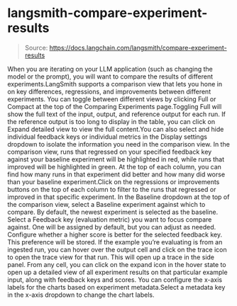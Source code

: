 # langsmith-compare-experiment-results

> Source: https://docs.langchain.com/langsmith/compare-experiment-results

When you are iterating on your LLM application (such as changing the model or the prompt), you will want to compare the results of different experiments.LangSmith supports a comparison view that lets you hone in on key differences, regressions, and improvements between different experiments.
You can toggle between different views by clicking Full or Compact at the top of the Comparing Experiments page.Toggling Full will show the full text of the input, output, and reference output for each run. If the reference output is too long to display in the table, you can click on Expand detailed view to view the full content.You can also select and hide individual feedback keys or individual metrics in the Display settings dropdown to isolate the information you need in the comparison view.
In the comparison view, runs that regressed on your specified feedback key against your baseline experiment will be highlighted in red, while runs that improved will be highlighted in green. At the top of each column, you can find how many runs in that experiment did better and how many did worse than your baseline experiment.Click on the regressions or improvements buttons on the top of each column to filter to the runs that regressed or improved in that specific experiment.
In the Baseline dropdown at the top of the comparison view, select a Baseline experiment against which to compare. By default, the newest experiment is selected as the baseline.
Select a Feedback key (evaluation metric) you want to focus compare against. One will be assigned by default, but you can adjust as needed.
Configure whether a higher score is better for the selected feedback key. This preference will be stored.
If the example you’re evaluating is from an ingested run, you can hover over the output cell and click on the trace icon to open the trace view for that run. This will open up a trace in the side panel.
From any cell, you can click on the expand icon in the hover state to open up a detailed view of all experiment results on that particular example input, along with feedback keys and scores.
You can configure the x-axis labels for the charts based on experiment metadata.Select a metadata key in the x-axis dropdown to change the chart labels.